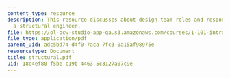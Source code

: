 ```yaml
---
content_type: resource
description: This resource discusses about design team roles and responsibilites of
  a structural engineer.
file: https://ol-ocw-studio-app-qa.s3.amazonaws.com/courses/1-101-introduction-to-civil-and-environmental-engineering-design-i-fall-2006/18e4ef80f5bec19b44635c3127a07c9e_structural.pdf
file_type: application/pdf
parent_uid: adc5bd74-d4f0-7aca-7fc3-0a15af98975e
resourcetype: Document
title: structural.pdf
uid: 18e4ef80-f5be-c19b-4463-5c3127a07c9e
---
```

